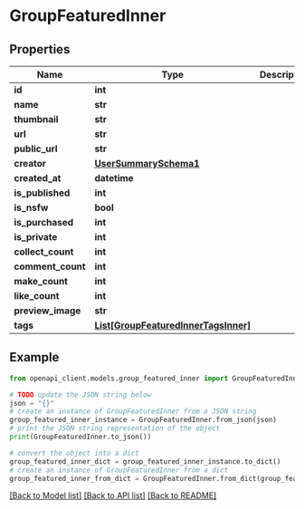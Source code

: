 # GroupFeaturedInner


## Properties

Name | Type | Description | Notes
------------ | ------------- | ------------- | -------------
**id** | **int** |  | [optional] 
**name** | **str** |  | [optional] 
**thumbnail** | **str** |  | [optional] 
**url** | **str** |  | [optional] 
**public_url** | **str** |  | [optional] 
**creator** | [**UserSummarySchema1**](UserSummarySchema1.md) |  | [optional] 
**created_at** | **datetime** |  | [optional] 
**is_published** | **int** |  | [optional] 
**is_nsfw** | **bool** |  | [optional] 
**is_purchased** | **int** |  | [optional] 
**is_private** | **int** |  | [optional] 
**collect_count** | **int** |  | [optional] 
**comment_count** | **int** |  | [optional] 
**make_count** | **int** |  | [optional] 
**like_count** | **int** |  | [optional] 
**preview_image** | **str** |  | [optional] 
**tags** | [**List[GroupFeaturedInnerTagsInner]**](GroupFeaturedInnerTagsInner.md) |  | [optional] 

## Example

```python
from openapi_client.models.group_featured_inner import GroupFeaturedInner

# TODO update the JSON string below
json = "{}"
# create an instance of GroupFeaturedInner from a JSON string
group_featured_inner_instance = GroupFeaturedInner.from_json(json)
# print the JSON string representation of the object
print(GroupFeaturedInner.to_json())

# convert the object into a dict
group_featured_inner_dict = group_featured_inner_instance.to_dict()
# create an instance of GroupFeaturedInner from a dict
group_featured_inner_from_dict = GroupFeaturedInner.from_dict(group_featured_inner_dict)
```
[[Back to Model list]](../README.md#documentation-for-models) [[Back to API list]](../README.md#documentation-for-api-endpoints) [[Back to README]](../README.md)


